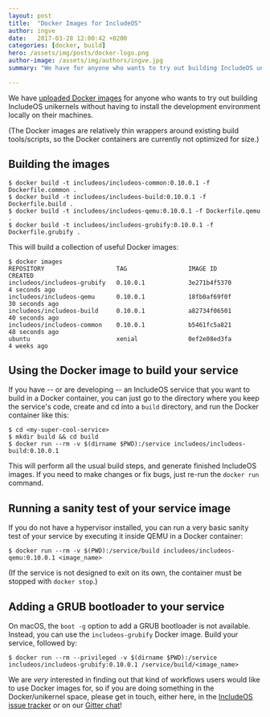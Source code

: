 ```yaml
---
layout: post
title:  "Docker Images for IncludeOS"
author: ingve
date:   2017-03-28 12:00:42 +0200
categories: [docker, build]
hero: /assets/img/posts/docker-logo.png
author-image: /assets/img/authors/ingve.jpg
summary: "We have for anyone who wants to try out building IncludeOS unikernels without having to install the development environment locally on their machines."

---
```

We have [uploaded Docker images](https://github.com/includeos/includeos-docker-images) for anyone who wants to try out building IncludeOS unikernels without having to install the development environment locally on their machines.

(The Docker images are relatively thin wrappers around existing build tools/scripts, so the Docker containers are currently not optimized for size.)

## Building the images

```shell_session
$ docker build -t includeos/includeos-common:0.10.0.1 -f Dockerfile.common .
$ docker build -t includeos/includeos-build:0.10.0.1 -f Dockerfile.build .
$ docker build -t includeos/includeos-qemu:0.10.0.1 -f Dockerfile.qemu .
$ docker build -t includeos/includeos-grubify:0.10.0.1 -f Dockerfile.grubify .
```

This will build a collection of useful Docker images:

```shell_session
$ docker images
REPOSITORY                    TAG                 IMAGE ID            CREATED
includeos/includeos-grubify   0.10.0.1            3e271b4f5370        4 seconds ago
includeos/includeos-qemu      0.10.0.1            18fb0af69f0f        30 seconds ago
includeos/includeos-build     0.10.0.1            a82734f06501        40 seconds ago
includeos/includeos-common    0.10.0.1            b5461fc5a821        48 seconds ago
ubuntu                        xenial              0ef2e08ed3fa        4 weeks ago
```

## Using the Docker image to build your service

If you have -- or are developing -- an IncludeOS service that you want to build in a Docker container, you can just go to the directory where you keep the service's code, create and cd into a `build` directory, and run the Docker container like this:

```shell_session
$ cd <my-super-cool-service>
$ mkdir build && cd build
$ docker run --rm -v $(dirname $PWD):/service includeos/includeos-build:0.10.0.1
```

This will perform all the usual build steps, and generate finished IncludeOS images. If you need to make changes or fix bugs, just re-run the `docker run` command.

## Running a sanity test of your service image

If you do not have a hypervisor installed, you can run a very basic sanity test of your service by executing it inside QEMU in a Docker container:

```shell_session
$ docker run --rm -v $(PWD):/service/build includeos/includeos-qemu:0.10.0.1 <image_name>
```

(If the service is not designed to exit on its own, the container must be stopped with `docker stop`.)

## Adding a GRUB bootloader to your service

On macOS, the `boot -g` option to add a GRUB bootloader is not available. Instead, you can use the `includeos-grubify` Docker image. Build your service, followed by:

```shell_session
$ docker run --rm --privileged -v $(dirname $PWD):/service includeos/includeos-grubify:0.10.0.1 /service/build/<image_name>
```

We are *very* interested in finding out that kind of workflows users would like to use Docker images for, so if you are doing something in the Docker/unikernel space, please get in touch, either here, in the [IncludeOS issue tracker](https://github.com/hioa-cs/IncludeOS/issues) or on our [Gitter chat](https://gitter.im/hioa-cs/IncludeOS)!
